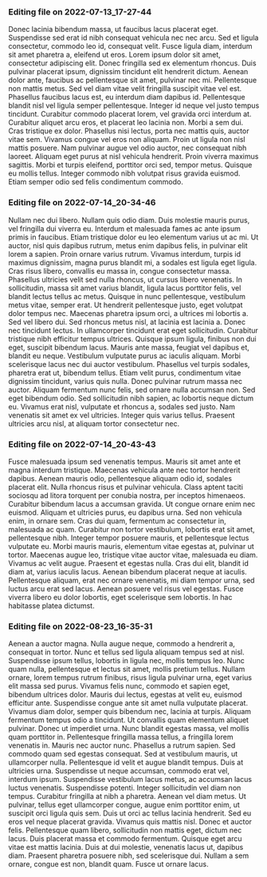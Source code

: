 

### Editing file on 2022-07-13_17-27-44

Donec lacinia bibendum massa, ut faucibus lacus placerat eget. Suspendisse sed erat id nibh consequat vehicula nec nec arcu. Sed et ligula consectetur, commodo leo id, consequat velit. Fusce ligula diam, interdum sit amet pharetra a, eleifend ut eros. Lorem ipsum dolor sit amet, consectetur adipiscing elit. Donec fringilla sed ex elementum rhoncus. Duis pulvinar placerat ipsum, dignissim tincidunt elit hendrerit dictum. Aenean dolor ante, faucibus ac pellentesque sit amet, pulvinar nec mi. Pellentesque non mattis metus. Sed vel diam vitae velit fringilla suscipit vitae vel est. Phasellus faucibus lacus est, eu interdum diam dapibus id. Pellentesque blandit nisl vel ligula semper pellentesque.
Integer id neque vel justo tempus tincidunt. Curabitur commodo placerat lorem, vel gravida orci interdum at. Curabitur aliquet arcu eros, et placerat leo lacinia non. Morbi a sem dui. Cras tristique ex dolor. Phasellus nisi lectus, porta nec mattis quis, auctor vitae sem. Vivamus congue vel eros non aliquam. Proin ut ligula non nisl mattis posuere. Nam pulvinar augue vel odio auctor, nec consequat nibh laoreet. Aliquam eget purus at nisl vehicula hendrerit. Proin viverra maximus sagittis. Morbi et turpis eleifend, porttitor orci sed, tempor metus. Quisque eu mollis tellus. Integer commodo nibh volutpat risus gravida euismod. Etiam semper odio sed felis condimentum commodo.




### Editing file on 2022-07-14_20-34-46

Nullam nec dui libero. Nullam quis odio diam. Duis molestie mauris purus, vel fringilla dui viverra eu. Interdum et malesuada fames ac ante ipsum primis in faucibus. Etiam tristique dolor eu leo elementum varius ut ac mi. Ut auctor, nisl quis dapibus rutrum, metus enim dapibus felis, in pulvinar elit lorem a sapien. Proin ornare varius rutrum.
Vivamus interdum, turpis id maximus dignissim, magna purus blandit mi, a sodales est ligula eget ligula. Cras risus libero, convallis eu massa in, congue consectetur massa. Phasellus ultricies velit sed nulla rhoncus, ut cursus libero venenatis. In sollicitudin, massa sit amet varius blandit, ligula lacus porttitor felis, vel blandit lectus tellus ac metus. Quisque in nunc pellentesque, vestibulum metus vitae, semper erat. Ut hendrerit pellentesque justo, eget volutpat dolor tempus nec. Maecenas pharetra ipsum orci, a ultrices mi lobortis a. Sed vel libero dui. Sed rhoncus metus nisl, at lacinia est lacinia a. Donec nec tincidunt lectus. In ullamcorper tincidunt erat eget sollicitudin.
Curabitur tristique nibh efficitur tempus ultrices. Quisque ipsum ligula, finibus non dui eget, suscipit bibendum lacus. Mauris ante massa, feugiat vel dapibus et, blandit eu neque. Vestibulum vulputate purus ac iaculis aliquam. Morbi scelerisque lacus nec dui auctor vestibulum. Phasellus vel turpis sodales, pharetra erat ut, bibendum tellus. Etiam velit purus, condimentum vitae dignissim tincidunt, varius quis nulla. Donec pulvinar rutrum massa nec auctor. Aliquam fermentum nunc felis, sed ornare nulla accumsan non. Sed eget bibendum odio. Sed sollicitudin nibh sapien, ac lobortis neque dictum eu. Vivamus erat nisl, vulputate et rhoncus a, sodales sed justo. Nam venenatis sit amet ex vel ultricies. Integer quis varius tellus. Praesent ultricies arcu nisl, at aliquam tortor consectetur nec.




### Editing file on 2022-07-14_20-43-43

Fusce malesuada ipsum sed venenatis tempus. Mauris sit amet ante et magna interdum tristique. Maecenas vehicula ante nec tortor hendrerit dapibus. Aenean mauris odio, pellentesque aliquam odio id, sodales placerat elit. Nulla rhoncus risus et pulvinar vehicula. Class aptent taciti sociosqu ad litora torquent per conubia nostra, per inceptos himenaeos. Curabitur bibendum lacus a accumsan gravida. Ut congue ornare enim nec euismod. Aliquam et ultricies purus, eu dapibus urna. Sed non vehicula enim, in ornare sem. Cras dui quam, fermentum ac consectetur in, malesuada ac quam. Curabitur non tortor vestibulum, lobortis erat sit amet, pellentesque nibh. Integer tempor posuere mauris, et pellentesque lectus vulputate eu. Morbi mauris mauris, elementum vitae egestas at, pulvinar ut tortor. Maecenas augue leo, tristique vitae auctor vitae, malesuada eu diam. Vivamus ac velit augue.
Praesent et egestas nulla. Cras dui elit, blandit id diam at, varius iaculis lacus. Aenean bibendum placerat neque at iaculis. Pellentesque aliquam, erat nec ornare venenatis, mi diam tempor urna, sed luctus arcu erat sed lacus. Aenean posuere vel risus vel egestas. Fusce viverra libero eu dolor lobortis, eget scelerisque sem lobortis. In hac habitasse platea dictumst.




### Editing file on 2022-08-23_16-35-31

Aenean a auctor magna. Nulla augue neque, commodo a hendrerit a, consequat in tortor. Nunc et tellus sed ligula aliquam tempus sed at nisl. Suspendisse ipsum tellus, lobortis in ligula nec, mollis tempus leo. Nunc quam nulla, pellentesque et lectus sit amet, mollis pretium tellus. Nullam ornare, lorem tempus rutrum finibus, risus ligula pulvinar urna, eget varius elit massa sed purus. Vivamus felis nunc, commodo et sapien eget, bibendum ultrices dolor. Mauris dui lectus, egestas at velit eu, euismod efficitur ante. Suspendisse congue ante sit amet nulla vulputate placerat.
Vivamus diam dolor, semper quis bibendum nec, lacinia at turpis. Aliquam fermentum tempus odio a tincidunt. Ut convallis quam elementum aliquet pulvinar. Donec ut imperdiet urna. Nunc blandit egestas massa, vel mollis quam porttitor in. Pellentesque fringilla massa tellus, a fringilla lorem venenatis in. Mauris nec auctor nunc. Phasellus a rutrum sapien. Sed commodo quam sed egestas consequat. Sed at vestibulum mauris, ut ullamcorper nulla. Pellentesque id velit et augue blandit tempus. Duis at ultricies urna. Suspendisse ut neque accumsan, commodo erat vel, interdum ipsum. Suspendisse vestibulum lacus metus, ac accumsan lacus luctus venenatis.
Suspendisse potenti. Integer sollicitudin vel diam non tempus. Curabitur fringilla at nibh a pharetra. Aenean vel diam metus. Ut pulvinar, tellus eget ullamcorper congue, augue enim porttitor enim, ut suscipit orci ligula quis sem. Duis ut orci ac tellus lacinia hendrerit. Sed eu eros vel neque placerat gravida. Vivamus quis mattis nisl. Donec et auctor felis. Pellentesque quam libero, sollicitudin non mattis eget, dictum nec lacus. Duis placerat massa et commodo fermentum. Quisque eget arcu vitae est mattis lacinia. Duis at dui molestie, venenatis lacus ut, dapibus diam. Praesent pharetra posuere nibh, sed scelerisque dui. Nullam a sem ornare, congue est non, blandit quam. Fusce ut ornare lacus.


